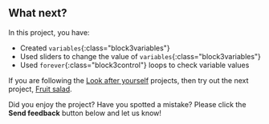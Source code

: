 ## What next?

In this project, you have:
- Created `variables`{:class="block3variables"}
- Used sliders to change the value of `variables`{:class="block3variables"}
- Used `forever`{:class="block3control"} loops to check variable values

If you are following the [Look after yourself](https://projects.raspberrypi.org/en/pathways/look-after-yourself) projects, then try out the next project, [Fruit salad](https://projects.raspberrypi.org/admin/projects/fruit-salad).

Did you enjoy the project? Have you spotted a mistake? Please click the **Send feedback** button below and let us know!
